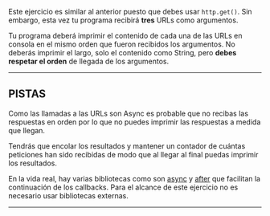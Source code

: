 Este ejercicio es similar al anterior puesto que debes usar `http.get()`. Sin embargo, esta vez tu programa recibirá **tres** URLs como argumentos.

Tu programa deberá imprimir el contenido de cada una de las URLs en consola en el mismo orden que fueron recibidos los argumentos. No deberás imprimir el largo, solo el contenido como String, pero **debes respetar el orden** de llegada de los argumentos.

----------------------------------------------------------------------
## PISTAS

Como las llamadas a las URLs son Async es probable que no recibas las respuestas en orden por lo que no puedes imprimir las respuestas a medida que llegan.

Tendrás que encolar los resultados y mantener un contador de cuántas peticiones han sido recibidas de modo que al llegar al final puedas imprimir los resultados.

En la vida real, hay varias bibliotecas como son [async](http://npm.im/async) y [after](http://npm.im/after) que facilitan la continuación de los callbacks. Para el alcance de este ejercicio no es necesario usar bibliotecas externas.

----------------------------------------------------------------------
